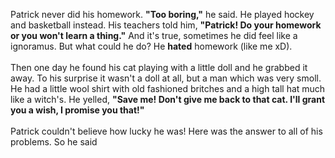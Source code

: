 Patrick never did his homework. **"Too boring,"** he said.
He played hockey and basketball instead. His teachers told him,
**"Patrick! Do your homework or you won't learn a thing."** And
it's true, sometimes he did feel like a ignoramus. But what could
he do? He **hated** homework (like me xD).
\
\
      Then one day he found his cat playing with a little doll
and he grabbed it away. To his surprise it wasn't a doll at all,
but a man which was very smoll. He had a little wool shirt with
old fashioned britches and a high tall hat much like a witch's.
He yelled, **"Save me! Don't give me back to that cat. I'll grant
you a wish, I promise you that!"**
\
\
      Patrick couldn't believe how lucky he was! Here was the
answer to all of his problems. So he said
